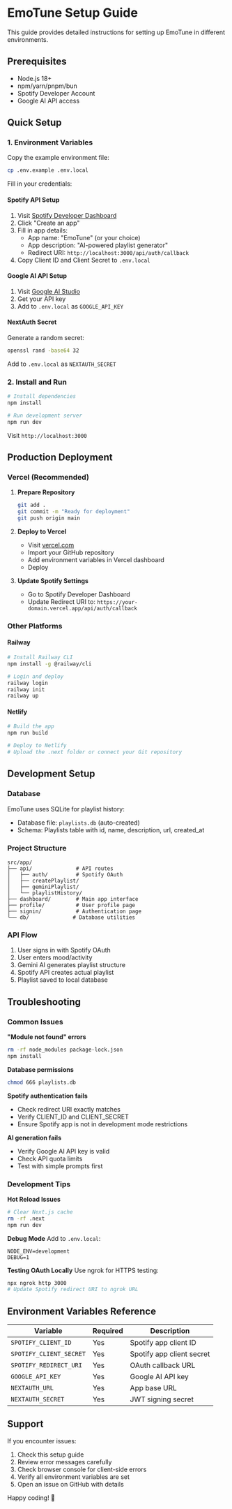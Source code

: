 # EmoTune Setup Guide

This guide provides detailed instructions for setting up EmoTune in different environments.

## Prerequisites

- Node.js 18+ 
- npm/yarn/pnpm/bun
- Spotify Developer Account
- Google AI API access

## Quick Setup

### 1. Environment Variables

Copy the example environment file:
```bash
cp .env.example .env.local
```

Fill in your credentials:

#### Spotify API Setup
1. Visit [Spotify Developer Dashboard](https://developer.spotify.com/dashboard)
2. Click "Create an app"
3. Fill in app details:
   - App name: "EmoTune" (or your choice)
   - App description: "AI-powered playlist generator"
   - Redirect URI: `http://localhost:3000/api/auth/callback`
4. Copy Client ID and Client Secret to `.env.local`

#### Google AI API Setup
1. Visit [Google AI Studio](https://aistudio.google.com/)
2. Get your API key
3. Add to `.env.local` as `GOOGLE_API_KEY`

#### NextAuth Secret
Generate a random secret:
```bash
openssl rand -base64 32
```
Add to `.env.local` as `NEXTAUTH_SECRET`

### 2. Install and Run

```bash
# Install dependencies
npm install

# Run development server
npm run dev
```

Visit `http://localhost:3000`

## Production Deployment

### Vercel (Recommended)

1. **Prepare Repository**
   ```bash
   git add .
   git commit -m "Ready for deployment"
   git push origin main
   ```

2. **Deploy to Vercel**
   - Visit [vercel.com](https://vercel.com)
   - Import your GitHub repository
   - Add environment variables in Vercel dashboard
   - Deploy

3. **Update Spotify Settings**
   - Go to Spotify Developer Dashboard
   - Update Redirect URI to: `https://your-domain.vercel.app/api/auth/callback`

### Other Platforms

#### Railway
```bash
# Install Railway CLI
npm install -g @railway/cli

# Login and deploy
railway login
railway init
railway up
```

#### Netlify
```bash
# Build the app
npm run build

# Deploy to Netlify
# Upload the .next folder or connect your Git repository
```

## Development Setup

### Database
EmoTune uses SQLite for playlist history:
- Database file: `playlists.db` (auto-created)
- Schema: Playlists table with id, name, description, url, created_at

### Project Structure
```
src/app/
├── api/              # API routes
│   ├── auth/         # Spotify OAuth
│   ├── createPlaylist/
│   ├── geminiPlaylist/
│   └── playlistHistory/
├── dashboard/        # Main app interface
├── profile/          # User profile page
├── signin/           # Authentication page
└── db/              # Database utilities
```

### API Flow
1. User signs in with Spotify OAuth
2. User enters mood/activity
3. Gemini AI generates playlist structure
4. Spotify API creates actual playlist
5. Playlist saved to local database

## Troubleshooting

### Common Issues

**"Module not found" errors**
```bash
rm -rf node_modules package-lock.json
npm install
```

**Database permissions**
```bash
chmod 666 playlists.db
```

**Spotify authentication fails**
- Check redirect URI exactly matches
- Verify CLIENT_ID and CLIENT_SECRET
- Ensure Spotify app is not in development mode restrictions

**AI generation fails**
- Verify Google AI API key is valid
- Check API quota limits
- Test with simple prompts first

### Development Tips

**Hot Reload Issues**
```bash
# Clear Next.js cache
rm -rf .next
npm run dev
```

**Debug Mode**
Add to `.env.local`:
```env
NODE_ENV=development
DEBUG=1
```

**Testing OAuth Locally**
Use ngrok for HTTPS testing:
```bash
npx ngrok http 3000
# Update Spotify redirect URI to ngrok URL
```

## Environment Variables Reference

| Variable | Required | Description |
|----------|----------|-------------|
| `SPOTIFY_CLIENT_ID` | Yes | Spotify app client ID |
| `SPOTIFY_CLIENT_SECRET` | Yes | Spotify app client secret |
| `SPOTIFY_REDIRECT_URI` | Yes | OAuth callback URL |
| `GOOGLE_API_KEY` | Yes | Google AI API key |
| `NEXTAUTH_URL` | Yes | App base URL |
| `NEXTAUTH_SECRET` | Yes | JWT signing secret |

## Support

If you encounter issues:
1. Check this setup guide
2. Review error messages carefully
3. Check browser console for client-side errors
4. Verify all environment variables are set
5. Open an issue on GitHub with details

Happy coding! 🎵